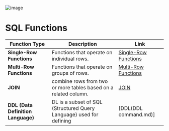 ![image](https://github.com/user-attachments/assets/2a2d0cf6-a35a-4c65-b1e6-6c981b2578b9)


# SQL Functions

| Function Type              | Description                            | Link                        |
|----------------------------|----------------------------------------|-----------------------------|
| **Single-Row Functions**   | Functions that operate on individual rows. | [Single-Row Functions](Single-Row-Functions.md) |
| **Multi-Row Functions**    | Functions that operate on groups of rows. | [Multi-Row Functions](Multi-Row-Functions.md)    |
|**JOIN**                    | combine rows from two or more tables based on a related column.| [JOIN](JOIN.md)|
|**DDL (Data Definition Language)**|DL is a subset of SQL (Structured Query Language) used for defining| [DDL(DDL command.md)]
